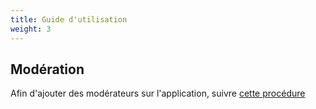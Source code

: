 ```yaml
---
title: Guide d'utilisation
weight: 3
---
```



## Modération

Afin d'ajouter des modérateurs sur l'application, suivre [cette procédure](/fr/documentation/utilisation/moderation/)
